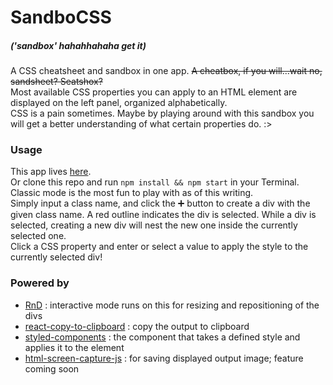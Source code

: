 # SandboCSS 
##### ('sandbox' hahahhahaha get it)
A CSS cheatsheet and sandbox in one app. ~~A cheatbox, if you will...wait no, sandsheet? Seatshox?~~<br/>
Most available CSS properties you can apply to an HTML element are displayed on the left panel, organized alphabetically.<br/>
CSS is a pain sometimes. Maybe by playing around with this sandbox you will get a better understanding of what certain properties do. :><br/>

### Usage
This app lives [here](https://sandbocss.herokuapp.com/).<br/>
Or clone this repo and run ```npm install && npm start``` in your Terminal.<br/>
Classic mode is the most fun to play with as of this writing.<br/>
Simply input a class name, and click the ➕ button to create a div with the given class name. A red outline indicates the div is selected. While a div is selected, creating a new div will nest the new one inside the currently selected one.<br/>
Click a CSS property and enter or select a value to apply the style to the currently selected div!

### Powered by
- [RnD](https://github.com/bokuweb/react-rnd) : interactive mode runs on this for resizing and repositioning of the divs
- [react-copy-to-clipboard](https://github.com/nkbt/react-copy-to-clipboard) : copy the output to clipboard
- [styled-components](https://github.com/styled-components/styled-components) : the component that takes a defined style and applies it to the element
- [html-screen-capture-js](https://github.com/html-screen-capture-js/html-screen-capture-js) : for saving displayed output image; feature coming soon

